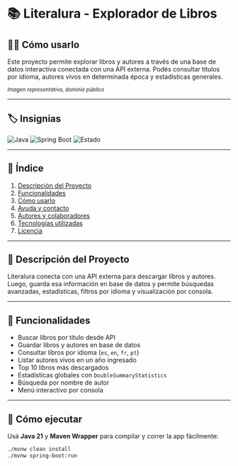 # 📚 Literalura - Explorador de Libros
## 🧑‍💻 Cómo usarlo

Este proyecto permite explorar libros y autores a través de una base de datos interactiva conectada con una API externa. Podés consultar títulos por idioma, autores vivos en determinada época y estadísticas generales.

  
<sub>*Imagen representativa, dominio público*</sub>

---

## 🏷️ Insignias

![Java](https://img.shields.io/badge/Java-21-blue)
![Spring Boot](https://img.shields.io/badge/Spring%20Boot-3.0-brightgreen)
![Estado](https://img.shields.io/badge/estado-en%20desarrollo-yellow)

---

## 📑 Índice

1. [Descripción del Proyecto](#descripción-del-proyecto)
2. [Funcionalidades](#funcionalidades)
3. [Cómo usarlo](#cómo-usarlo)
4. [Ayuda y contacto](#ayuda-y-contacto)
5. [Autores y colaboradores](#autores-y-colaboradores)
6. [Tecnologías utilizadas](#tecnologías-utilizadas)
7. [Licencia](#licencia)

---

## 🧾 Descripción del Proyecto

Literalura conecta con una API externa para descargar libros y autores. Luego, guarda esa información en base de datos y permite búsquedas avanzadas, estadísticas, filtros por idioma y visualización por consola.

---

## 🧰 Funcionalidades

- Buscar libros por título desde API
- Guardar libros y autores en base de datos
- Consultar libros por idioma (`es`, `en`, `fr`, `pt`)
- Listar autores vivos en un año ingresado
- Top 10 libros más descargados
- Estadísticas globales con `DoubleSummaryStatistics`
- Búsqueda por nombre de autor
- Menú interactivo por consola

---

## 🚀 Cómo ejecutar

Usá **Java 21** y **Maven Wrapper** para compilar y correr la app fácilmente:

```bash
./mvnw clean install
./mvnw spring-boot:run
